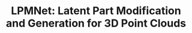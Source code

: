 ---
title: "LPMNet: Latent Part Modification and Generation for 3D Point Clouds"
collection: publications
venue: 'Submitted for Consideration for Publication in The Visual Computer, International Journal of Computer Graphics'
paperurl: 'https://arxiv.org/abs/2008.03560'
---